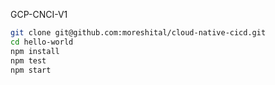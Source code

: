 GCP-CNCI-V1
```sh
git clone git@github.com:moreshital/cloud-native-cicd.git
cd hello-world
npm install
npm test
npm start
```
 
